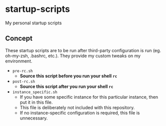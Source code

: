 # startup-scripts
My personal startup scripts


Concept
-------

These startup scripts are to be run after third-party configuration is run (eg. oh-my-zsh, .bashrc, etc.).  They provide my custom tweaks on my environment.

* `pre-rc.sh`
    * **Source this script before you run your shell `rc`**
* `post-rc.sh`
    * **Source this script after you run your shell `rc`**
* `instance_specific.sh`
    * If you have some specific instance for this particular instance, then put it in this file.
    * This file is deliberately not included with this repository.
    * If no instance-specific configuration is required, this file is unnecessary.
